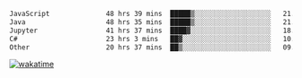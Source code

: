 <!--START_SECTION:waka-->

```txt
JavaScript              48 hrs 39 mins  █████▒░░░░░░░░░░░░░░░░░░░   21.69 %
Java                    48 hrs 35 mins  █████▒░░░░░░░░░░░░░░░░░░░   21.67 %
Jupyter                 41 hrs 37 mins  ████▓░░░░░░░░░░░░░░░░░░░░   18.56 %
C#                      23 hrs 3 mins   ██▓░░░░░░░░░░░░░░░░░░░░░░   10.28 %
Other                   20 hrs 37 mins  ██▒░░░░░░░░░░░░░░░░░░░░░░   09.20 %
```

<!--END_SECTION:waka-->
[![wakatime](https://wakatime.com/badge/user/6c2f442e-41b4-42e3-bc06-d5d8203ad1da.svg)](https://wakatime.com/@6c2f442e-41b4-42e3-bc06-d5d8203ad1da)
